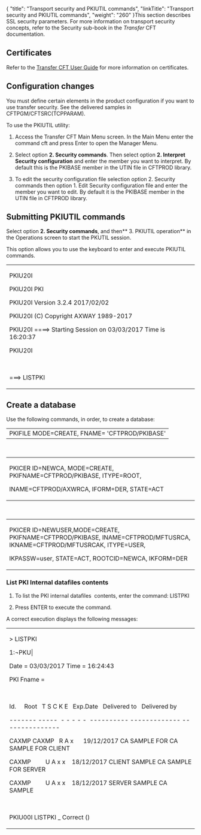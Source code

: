 {
    "title": "Transport security and PKIUTIL commands",
    "linkTitle": "Transport security and PKIUTIL commands",
    "weight": "260"
}This section describes SSL security parameters. For more information on transport security concepts, refer to the Security sub-book in the *Transfer* CFT documentation.

## Certificates

Refer to the [Transfer CFT User Guide](https://docs.axway.com/bundle/TransferCFT_38_UsersGuide_allOS_en_HTML5/page/Content/AxwayStartPage.htm) for more information on certificates.

## Configuration changes

You must define certain elements in the product configuration if you want to use transfer security. See the delivered samples in CFTPGM/CFTSRC(TCPPARAM).

To use the PKIUTIL utility:

1.  Access the Transfer CFT Main Menu screen. In the Main Menu enter the command cft and press Enter to open the Manager Menu.
2.  Select option **2. Security commands**. Then select option **2. Interpret Security configuration** and enter the member you want to interpret. By default this is the PKIBASE member in the UTIN file in CFTPROD library.
3.  To edit the security configuration file selection option 2. Security commands then option 1. Edit Security configuration file and enter the member you want to edit. By default it is the PKIBASE member in the UTIN file in CFTPROD library.

## Submitting PKIUTIL commands

Select option **2. Security commands**, and then** 3. PKIUTIL operation** in the Operations screen to start the PKUTIL session.

This option allows you to use the keyboard to enter and execute PKIUTIL commands.

<table data-cellspacing="0">
<tbody>
<tr class="odd">
<td><p>PKIU20I</p>
<p>PKIU20I PKI</p>
<p>PKIU20I Version 3.2.4 2017/02/02</p>
<p>PKIU20I (C) Copyright AXWAY 1989-2017</p>
<p>PKIU20I ====&gt; Starting Session on 03/03/2017 Time is 16:20:37</p>
<p>PKIU20I</p>
<p> </p>
<p>===&gt; LISTPKI</p></td>
</tr>
</tbody>
</table>

## Create a database

Use the following commands, in order, to create a database:

<table data-cellspacing="0">
<tbody>
<tr class="odd">
<td>PKIFILE MODE=CREATE, FNAME= 'CFTPROD/PKIBASE'</td>
</tr>
</tbody>
</table>

 

<table data-cellspacing="0">
<tbody>
<tr class="odd">
<td><p>PKICER ID=NEWCA, MODE=CREATE, PKIFNAME=CFTPROD/PKIBASE, ITYPE=ROOT,</p>
<p>INAME=CFTPROD/AXWRCA, IFORM=DER, STATE=ACT</p></td>
</tr>
</tbody>
</table>

 

<table data-cellspacing="0">
<tbody>
<tr class="odd">
<td><p>PKICER ID=NEWUSER,MODE=CREATE, PKIFNAME=CFTPROD/PKIBASE, INAME=CFTPROD/MFTUSRCA, IKNAME=CFTPROD/MFTUSRCAK, ITYPE=USER,</p>
<p>IKPASSW=user, STATE=ACT, ROOTCID=NEWCA, IKFORM=DER</p></td>
</tr>
</tbody>
</table>

### List PKI Internal datafiles contents

1.  To list the PKI internal datafiles  contents, enter the command: LISTPKI
2.  Press ENTER to execute the command.

A correct execution displays the following messages:

<table data-cellspacing="0">
<tbody>
<tr class="odd">
<td><p>&gt; LISTPKI<br />
1:¬PKU|<br />
Date = 03/03/2017 Time = 16:24:43<br />
PKI Fname =</p>
<p> </p>
<p>Id.     Root   T S C K E   Exp.Date   Delivered to   Delivered by<br />
------- -----  - - - - -  ---------- ------------- ---------------</p>
<p>CAXMP CAXMP   R A x      19/12/2017 CA SAMPLE FOR CA SAMPLE FOR CLIENT</p>
<p>CAXMP         U A x x    18/12/2017 CLIENT SAMPLE CA SAMPLE FOR SERVER</p>
<p>CAXMP         U A x x    18/12/2017 SERVER SAMPLE CA SAMPLE</p>
<p> </p>
<p>PKIU00I LISTPKI _ Correct ()</p></td>
</tr>
</tbody>
</table>
